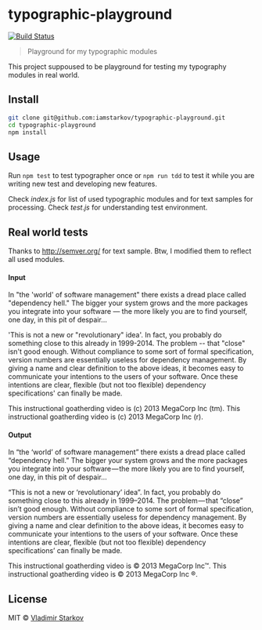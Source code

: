# typographic-playground

[![Build Status][travis-image]][travis-url]

> Playground for my typographic modules

This project suppoused to be playground for testing my typography modules in real world.


## Install

```sh
git clone git@github.com:iamstarkov/typographic-playground.git
cd typographic-playground
npm install
```


## Usage

Run `npm test` to test typographer once or `npm run tdd` to test it while you are writing new test and developing new features.

Check *index.js* for list of used typographic modules and for text samples for processing. Check *test.js* for understanding test environment.

## Real world tests

Thanks to http://semver.org/ for text sample. Btw, I modified them to reflect all used modules.

#### Input

In "the 'world' of software management" there exists a dread place called
"dependency hell."  The bigger your system grows and the more packages you
integrate into your software —  the more likely you are to find yourself,
one day, in this pit of despair...

'This is not a new or "revolutionary" idea'.  In fact,  you probably do something
close to this already in 1999-2014.  The problem -- that "close" isn't good enough.
Without compliance to some sort of formal specification,  version numbers
are essentially useless for dependency management.  By giving a name and
clear definition to the above ideas,  it becomes easy to communicate your
intentions to the users of your software.  Once these intentions are clear,
flexible (but not too flexible) dependency specifications' can finally be made.

This instructional goatherding video is (c) 2013 MegaCorp Inc (tm).
This instructional goatherding video is (c) 2013 MegaCorp Inc (r).

#### Output

In “the ‘world’ of software management” there exists a dread place called
“dependency hell.” The bigger your system grows and the more packages you
integrate into your software — the more likely you are to find yourself,
one day, in this pit of despair…

“This is not a new or ‘revolutionary’ idea”. In fact, you probably do something
close to this already in 1999–2014. The problem — that “close” isn’t good enough.
Without compliance to some sort of formal specification, version numbers
are essentially useless for dependency management. By giving a name and
clear definition to the above ideas, it becomes easy to communicate your
intentions to the users of your software. Once these intentions are clear,
flexible (but not too flexible) dependency specifications’ can finally be made.

This instructional goatherding video is © 2013 MegaCorp Inc™.
This instructional goatherding video is © 2013 MegaCorp Inc ®.


## License

MIT © [Vladimir Starkov](https://iamstarkov.com/)

[travis-url]: https://travis-ci.org/iamstarkov/typographic-playground
[travis-image]: http://img.shields.io/travis/iamstarkov/typographic-playground.svg
